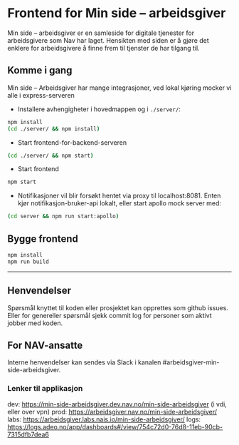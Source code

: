 # Frontend for Min side – arbeidsgiver 

Min side – arbeidsgiver er en samleside for digitale tjenester for arbeidsgivere som Nav har laget. Hensikten med siden er å gjøre det enklere for arbeidsgivere å finne frem til tjenster de har tilgang til.

## Komme i gang

Min side – Arbeidsgiver har mange integrasjoner, ved lokal kjøring mocker vi alle i express-serveren

- Installere avhengigheter i hovedmappen og i `./server/`: 
```bash
npm install
(cd ./server/ && npm install)
```
- Start frontend-for-backend-serveren
```bash
(cd ./server/ && npm start)
```
- Start frontend
```bash
npm start
```
- Notifikasjoner vil blir forsøkt hentet via proxy til localhost:8081.
  Enten kjør notifikasjon-bruker-api lokalt, eller start apollo mock server med:
```bash
(cd server && npm run start:apollo)
```


## Bygge frontend
```bash
npm install
npm run build
```
---

## Henvendelser
Spørsmål knyttet til koden eller prosjektet kan opprettes som github issues.
Eller for genereller spørsmål sjekk commit log for personer som aktivt jobber med koden.

## For NAV-ansatte

Interne henvendelser kan sendes via Slack i kanalen #arbeidsgiver-min-side-arbeidsgiver.

### Lenker til applikasjon

dev:  https://min-side-arbeidsgiver.dev.nav.no/min-side-arbeidsgiver (i vdi, eller over vpn)
prod: https://arbeidsgiver.nav.no/min-side-arbeidsgiver/
labs: https://arbeidsgiver.labs.nais.io/min-side-arbeidsgiver/
logs: https://logs.adeo.no/app/dashboards#/view/754c72d0-76d8-11eb-90cb-7315dfb7dea6